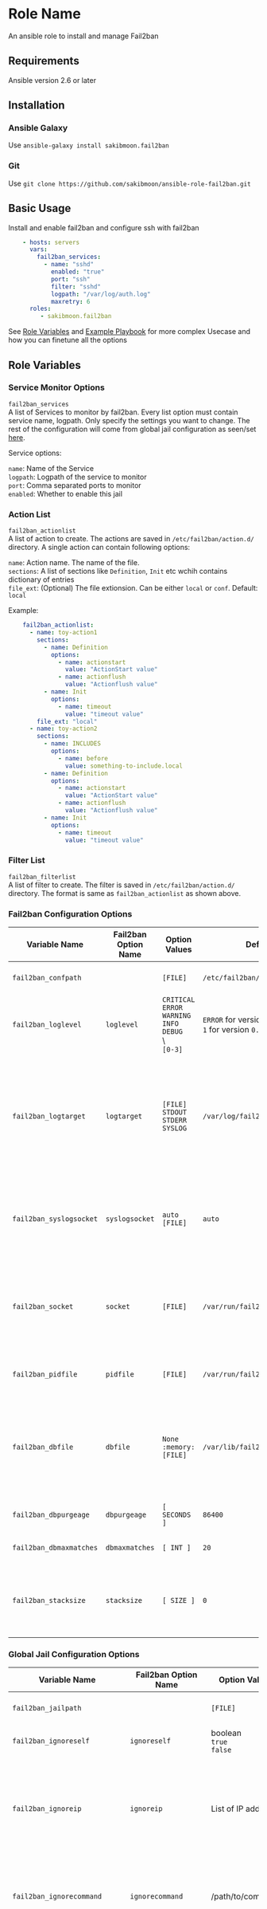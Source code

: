 Role Name
=========

An ansible role to install and manage Fail2ban

Requirements
------------

Ansible version 2.6 or later


Installation
------------

### Ansible Galaxy

Use `ansible-galaxy install sakibmoon.fail2ban`

### Git

Use `git clone https://github.com/sakibmoon/ansible-role-fail2ban.git`


Basic Usage
-----------

Install and enable fail2ban and configure ssh with fail2ban

``` yaml
    - hosts: servers
      vars:
        fail2ban_services:
          - name: "sshd"
            enabled: "true"
            port: "ssh"
            filter: "sshd"
            logpath: "/var/log/auth.log"
            maxretry: 6       
      roles:
         - sakibmoon.fail2ban
```

See [Role Variables](#role-varialbes) and [Example Playbook](#example-playbook) for more complex Usecase and how you can finetune all the options

Role Variables
--------------

### Service Monitor Options

`fail2ban_services`<br>
A list of Services to monitor by fail2ban. Every list option must contain service name, logpath. Only specify the settings you want to change. The rest of the configuration will come from global jail configuration as seen/set [here](#global-jail-configuration-option).

Service options:

`name`: Name of the Service<br>
`logpath`: Logpath of the service to monitor<br>
`port`: Comma separated ports to monitor<br>
`enabled`: Whether to enable this jail<br>

### Action List

`fail2ban_actionlist`<br>
A list of action to create. The actions are saved in `/etc/fail2ban/action.d/` directory. A single action can contain following options:

`name`: Action name. The name of the file.<br>
`sections`: A list of sections like `Definition`, `Init` etc wchih contains dictionary of entries<br>
`file_ext`: (Optional) The file extionsion. Can be either `local` or `conf`. Default: `local`

Example:

``` yaml
    fail2ban_actionlist:
      - name: toy-action1
        sections:
          - name: Definition
            options:
              - name: actionstart
                value: "ActionStart value"
              - name: actionflush
                value: "Actionflush value"
          - name: Init
            options:
              - name: timeout
                value: "timeout value"
        file_ext: "local"
      - name: toy-action2
        sections:
          - name: INCLUDES
            options:
              - name: before
                value: something-to-include.local
          - name: Definition
            options:
              - name: actionstart
                value: "ActionStart value"
              - name: actionflush
                value: "Actionflush value"
          - name: Init
            options:
              - name: timeout
                value: "timeout value"
```

### Filter List

`fail2ban_filterlist`<br>
A list of filter to create. The filter is saved in `/etc/fail2ban/action.d/` directory. The format is same as `fail2ban_actionlist` as shown above.

### Fail2ban Configuration Options

| Variable Name | Fail2ban Option Name | Option Values | Default Value | Description |
|---------------|----------------------|---------------|---------------|-------------|
| `fail2ban_confpath` |                | `[FILE]`      | `/etc/fail2ban/fail2ban.local` | The path where fail2ban configuration are written. |
| `fail2ban_loglevel` | `loglevel` | `CRITICAL`<br> `ERROR`<br> `WARNING`<br> `INFO`<br> `DEBUG` <br>\ <br>`[0-3]` | `ERROR` for version > `0.8.x` <br> `1` for version `0.8.x` | Set the log level output. |
| `fail2ban_logtarget` | `logtarget` | `[FILE]`<br> `STDOUT`<br> `STDERR` <br> `SYSLOG` | `/var/log/fail2ban.log` | Set the log target. Only one log target can be specified. <br> If you change logtarget from the default value and you are using logrotate -- also adjust or disable rotation in the corresponding configuration file (e.g. /etc/logrotate.d/fail2ban on Debian systems) |
| `fail2ban_syslogsocket` | `syslogsocket` | `auto`<br> `[FILE]` | `auto` | Set the syslog socket file. <br>Only used when logtarget is SYSLOG. auto uses platform.system() to determine predefined paths |
| `fail2ban_socket` | `socket` | `[FILE]` | `/var/run/fail2ban/fail2ban.sock` | Set the socket file. <br> This is used to communicate with the daemon. Do not remove this file when Fail2ban runs. It will not be possible to communicate with the server afterwards.| 
| `fail2ban_pidfile` | `pidfile` | `[FILE]` | `/var/run/fail2ban/fail2ban.pid` | Set the PID file. This is used to store the process ID of the fail2ban server. | 
| `fail2ban_dbfile` | `dbfile` | `None`<br> `:memory:`<br> `[FILE]` | `/var/lib/fail2ban/fail2ban.sqlite3` | Set the file for the fail2ban persistent data to be stored. <br>A value of `:memory:` means database is only stored in memory and data is lost when fail2ban is stopped. <br> A value of `None` disables the database. |
| `fail2ban_dbpurgeage` | `dbpurgeage` | `[ SECONDS ]` | `86400` | Sets age at which bans should be purged from the database | 
| `fail2ban_dbmaxmatches` | `dbmaxmatches` | `[ INT ]` | `20` | Number of matches stored in database per ticket. | 
| `fail2ban_stacksize` | `stacksize` | `[ SIZE ]` | `0` | This specifies the stack size (in KiB) to be used for subsequently created threads, and must be 0 or a positive integer value of at least 32.| 

### Global Jail Configuration Options

| Variable Name | Fail2ban Option Name | Option Values | Default Value | Description |
|---------------|----------------------|---------------|---------------|-------------|
| `fail2ban_jailpath` |                | `[FILE]`      | `/etc/fail2ban/jail.local`  | The file to write Fail2ban jail default configuration | 
| `fail2ban_ignoreself` | `ignoreself` | boolean<br> `true`<br> `false` | `true`  | Indicates the banning of own IP addresses should be prevented. | 
| `fail2ban_ignoreip` | `ignoreip` | List of IP address |   | list of IPs not to ban. They can include a DNS resp. CIDR mask too. The option affects additionally to ignoreself (if true) and don't need to contain own DNS resp. IPs of the running host. | 
| `fail2ban_ignorecommand` | `ignorecommand` | /path/to/command <ip> |    | External command that will take an tagged arguments to ignore, e.g. <ip>, and return true if the IP is to be ignored. False otherwise. |
| `fail2ban_ignorecache` | `ignorecache` |   | `disabled` | provide cache parameters for ignore failure check (caching of the result from `ignoreip`, `ignoreself` and `ignorecommand`) |
| `fail2ban_bantime` | `bantime` | `[ SECONDS ]` | `600` | Effective ban duration (in seconds). | 
| `fail2ban_findtime` | `findtime` | `[ SECONDS ]` | `600` | time interval (in seconds) before the current time where failures will count towards a ban. | 
| `fail2ban_maxretry` | `maxretry` | `[ INT ]` | `5` | The number of failures before a host get banned. | 
| `fail2ban_backend` | `backend` | `pyinotify`<br> `gamin`<br> `polling`<br> `systemd`<br> `auto` | `auto` | Specifies the backend used to get files modification. | 
| `fail2ban_usedns` | `usedns` | `yes`<br> `warn`<br> `no`<br> `raw` | `warn` | Specifies if jails should trust hostnames in logs, warn when DNS lookups are performed, or ignore all hostnames in logs |
| `fail2ban_logencoding` | `logencoding` | `auto`<br> `ascii`<br> `utf-8`<br> etc. | `auto` | Specifies the encoding of the log files handled by the jail. Default value of `auto` uses current system locale. | 
| `fail2ban_mode` | `mode`             | `normal`<br> `ddos`<br> `extra`<br> `aggressive`      | `normal`      | The mode of the filter  | 
| `fail2ban_filter` | `filter` | filter name | `%(__name__)s[mode=%(mode)s]` | The filter to use by the jail. <br>By default jails have names matching their filter name | 
| `fail2ban_logtimezone` | `logtimezone` | `UTC`<br> `UTC+0200`<br>`GMT-0100`<br> etc. |   | Force the time zone for log lines that don't have one.<br> If this option is not specified, log lines from which no explicit time zone has been found are interpreted by fail2ban in its own system time zone. | 
| `fail2ban_banaction` | `banaction` |  `iptables`, `iptables-new`, `iptables-multiport`, `shorewall`, etc | `iptables-multiport` | Default banning action. It is used to define `action_*` variables. Can be overridden globally or per section within jail.local file | 
| `fail2ban_banaction_allports` | `banaction_allports` |  `iptables`, `iptables-new`, `iptables-multiport`, `shorewall`, etc | `iptables-allports` | the same as banaction but for some "allports" jails like "pam-generic" or "recidive" | 
| `fail2ban_action` | `action` |   | `%(action_)s` | Choose default action. To change, just override value of 'action' with the interpolation to the chosen action shortcut (e.g.  action_mw, action_mwl, etc) or chose action(s) from /etc/fail2ban/action.d/ without the .conf/.local extension. |
| `fail2ban_failregex` | `failregex` | `Python Regualr Expression` |   | regex (Python regular expression) to be added to the filter's failregexes (see failregex in section FILTER FILES for details). | 
| `fail2ban_ignoreregex` | `ignoreregex` |   |   | regex which, if the log line matches, would cause Fail2Ban not consider that line. This line will be ignored even if it matches a failregex of the jail or any of its filters. |
| `fail2ban_maxmatches` | `maxmatches` | `[INT]` |   | max number of matched log-lines the jail would hold in memory per ticket. By default it is the same value as `maxretry` of jail (or default) | 

Dependencies
------------

No dependencies

Supported Platforms
-------------------
This role should work on any Redhat or Debian based linux distribution. It's tested on the following platforms

- CentOS 8
- CentOS 7
- Ubuntu 18.04
- Ubuntu 16.04
- Debian 10
- Debian 9

Example Playbook
----------------

The followng playbook install, enable fail2ban and add ssh jail

    - hosts: servers
      vars:
        fail2ban_services:
          - name: "ssh"
            enabled: "true"
            port: "ssh"
            filter: "sshd"
            logpath: "/var/log/auth.log"
            maxretry: 6       
      roles:
         - sakibmoon.fail2ban

License
-------

MIT

Author Information
------------------

This role was created by sakibmoon @2020
